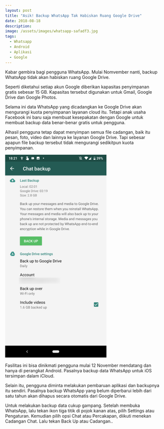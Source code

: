 ```yaml
---
layout: post
title: "Asik! Backup WhatsApp Tak Habiskan Ruang Google Drive"
date: 2018-08-18
description: 
image: /assets/images/whatsapp-safadf3.jpg
tags:
  - Whatsapp
  - Android
  - Aplikasi
  - Google
---
```

Kabar gembira bagi pengguna WhatsApp. Mulai Nomvember nanti, backup WhatsApp tidak akan habiskan ruang Google Drive.

Seperti diketahui setiap akun Google diberikan kapasitas penyimpanan gratis sebesar 15 GB. Kapasitas tersebut digunakan untuk Gmail, Google Drive dan Google Photos. 

Selama ini data WhatsApp yang dicadangkan ke Google Drive akan mengurangi kuota penyimpanan layanan cloud itu. Tetapi anak usaha Facebook ini baru saja membuat kesepakatan dengan Google untuk membuat backup data benar-benar gratis untuk pengguna. 

Alhasil pengguna tetap dapat menyimpan semua file cadangan, baik itu pesan, foto, video dan lainnya ke layanan Google Drive. Tapi sebesar apapun file backup tersebut tidak mengurangi sedikitpun kuota penyimpanan.

![Placeholder](/assets/images/img_5b75b59eef053-329x658.webp)

Fasilitas ini bisa dinikmati pengguna mulai 12 November mendatang dan hanya di perangkat Android. Pasalnya backup data WhatsApp untuk iOS tersimpan dalam iCloud.

Selain itu, pengguna diminta melakukan pembaruan aplikasi dan backupnya itu sendiri. Pasalnya backup WhatsApp yang belum diperbarui lebih dari satu tahun akan dihapus secara otomatis dari Google Drive.

Untuk melakukan backup data cukup gampang. Setelah membuka WhatsApp, lalu tekan ikon tiga titik di pojok kanan atas, pilih Settings atau Pengaturan. Kemudian pilih opsi Chat atau Percakapan, diikuti menekan Cadangan Chat. Lalu tekan Back Up atau Cadangan..